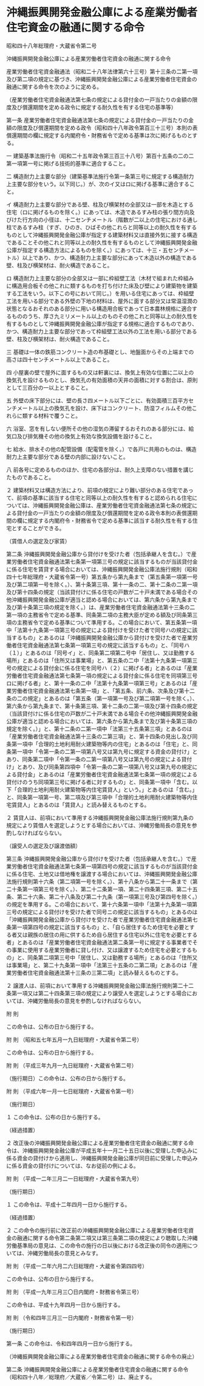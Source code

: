 # 沖縄振興開発金融公庫による産業労働者住宅資金の融通に関する命令

昭和四十八年総理府・大蔵省令第二号

沖縄振興開発金融公庫による産業労働者住宅資金の融通に関する命令

産業労働者住宅資金融通法（昭和二十八年法律第六十三号）第十三条の二第一項及び第二項の規定に基づき、沖縄振興開発金融公庫による産業労働者住宅資金の融通に関する命令を次のように定める。

（産業労働者住宅資金融通法第七条の規定による貸付金の一戸当たりの金額の限度及び償還期間を定める政令に規定する耐久性を有する住宅の基準等）

第一条 産業労働者住宅資金融通法第七条の規定による貸付金の一戸当たりの金額の限度及び償還期間を定める政令（昭和四十八年政令第百三十三号）本則の表償還期間の欄に規定する内閣府令・財務省令で定める基準は次に掲げるものとする。

一 建築基準法施行令（昭和二十五年政令第三百三十八号）第百十五条の二の二第一項第一号に掲げる技術的基準に適合すること。

二 構造耐力上主要な部分（建築基準法施行令第一条第三号に規定する構造耐力上主要な部分をいう。以下同じ。）が、次のイ又はロに掲げる基準に適合すること。

イ 構造耐力上主要な部分である壁、柱及び横架材の全部又は一部を木造とする住宅（ロに掲げるものを除く。）にあっては、木造であるすみ柱の張り間方向及びけた行方向の小径は、十二センチメートル（階数が二以上の住宅における通し柱であるすみ柱（すぎ、ひのき、ひばその他これらと同等以上の耐久性を有するものとして沖縄振興開発金融公庫が指定する建築材料又は直接外気に接する構造であることその他これと同等以上の耐久性を有するものとして沖縄振興開発金融公庫が指定する構造方法によるものを除く。）にあっては、十三・五センチメートル）以上であり、かつ、構造耐力上主要な部分にあって木造以外の構造である壁、柱及び横架材は、耐火構造であること。

ロ 構造耐力上主要な部分の全部又は一部に枠組壁工法（木材で組まれた枠組みに構造用合板その他これに類するものを打ち付けた床及び壁により建築物を建築する工法をいう。以下この号において同じ。）を用いる住宅にあっては、枠組壁工法を用いる部分である外壁の下地の材料は、屋外に面する部分又は常温湿潤の状態となるおそれのある部分に用いる構造用合板であって日本農林規格に適合するもののうち、厚さ九ミリメートル以上のものその他これと同等以上の耐久性を有するものとして沖縄振興開発金融公庫が指定する規格に適合するものであり、かつ、構造耐力上主要な部分であって枠組壁工法以外の工法を用いる部分である壁、柱及び横架材は、耐火構造であること。

三 基礎は一体の鉄筋コンクリート造の布基礎とし、地盤面からその上端までの高さは四十センチメートル以上であること。

四 小屋裏の壁で屋外に面するもの又は軒裏には、換気上有効な位置に二以上の換気孔を設けるものとし、換気孔の有効面積の天井の面積に対する割合は、原則として三百分の一以上とすること。

五 外壁の床下部分には、壁の長さ四メートル以下ごとに、有効面積三百平方センチメートル以上の換気孔を設け、床下はコンクリート、防湿フィルムその他これらに類する材料で覆うこと。

六 浴室、窓を有しない便所その他の湿気の滞留するおそれのある部分には、給気口及び排気機その他の換気上有効な換気設備を設けること。

七 給水、排水その他の配管設備（配電管を除く。）で各戸に共用のものは、構造耐力上主要な部分である壁の内部に設けないこと。

八 前各号に定めるもののほか、住宅の各部分は、耐久上支障のない措置を講じたものであること。

２ 建築材料又は構造方法により、前項の規定により難い部分のある住宅であって、前項の基準に該当する住宅と同等以上の耐久性を有すると認められる住宅については、沖縄振興開発金融公庫は、産業労働者住宅資金融通法第七条の規定による貸付金の一戸当たりの金額の限度及び償還期間を定める政令本則の表償還期間の欄に規定する内閣府令・財務省令で定める基準に該当する耐久性を有する住宅とすることができる。

（賃借人の選定及び家賃）

第二条 沖縄振興開発金融公庫から貸付けを受けた者（包括承継人を含む。）で産業労働者住宅資金融通法第七条第一項第三号の規定に該当するものが当該貸付金に係る住宅を賃貸する場合においては、沖縄振興開発金融公庫法施行規則（昭和四十七年総理府・大蔵省令第一号）第五条から第九条まで（第五条第一項第一号及び第二項第一号を除く。）、第十条第三項、第十一条の二、第十二条の二第一項及び第十四条の規定（当該貸付けに係る住宅の戸数が二十戸未満である場合その他沖縄振興開発金融公庫が適当と認める場合においては、第六条から第九条まで及び第十条第三項の規定を除く。）は、産業労働者住宅資金融通法第十三条の二第一項の主務省令で定める基準、同条第二項の主務大臣が定める額及び同条第三項の主務省令で定める基準について準用する。この場合において、第五条第一項中「法第十九条第一項第三号の規定による貸付けを受けた者で同号ハの規定に該当するもの」とあるのは「沖縄振興開発金融公庫から貸付けを受けた者で産業労働者住宅資金融通法第七条第一項第三号の規定に該当するもの」と、「同号ハ（１）」とあるのは「同号イ」と、同条第二項第二号中「居住し、又は勤務する場所」とあるのは「住所又は事業場」と、第五条の二中「法第十九条第一項第三号の規定による貸付金に係る住宅を同号ハ（２）に掲げる者」とあるのは「産業労働者住宅資金融通法第七条第一項の規定による貸付金に係る住宅を同項第三号ロに掲げる者」と、第十一条の二中「法第十九条第一項第三号」とあるのは「産業労働者住宅資金融通法第七条第一項」と、「第五条、前六条、次条及び第十二条の二の規定」とあるのは「第五条（第一項第一号及び第二項第一号を除く。）、第六条から第九条まで、第十条第三項、第十二条の二第一項及び第十四条の規定（当該貸付けに係る住宅の戸数が二十戸未満である場合その他沖縄振興開発金融公庫が適当と認める場合においては、第六条から第九条まで及び第十条第三項の規定を除く。）」と、第十二条の二第一項中「法第三十五条第三項」とあるのは「産業労働者住宅資金融通法第十三条の二第三項」と、第十四条の見出し及び同条第一項中「合理的土地利用耐火建築物等内の住宅」とあるのは「住宅」と、同条第一項中「令第一条の二第一項第八号又は第九号に規定する資金の貸付け」とあり、同条第二項中「令第一条の二第一項第八号又は第九号の規定による貸付け」とあり、及び同条第四項中「令第一条の二第一項第八号又は第九号の規定による貸付金」とあるのは「産業労働者住宅資金融通法第七条第一項の規定による貸付けのうち同項第三号に掲げる者に対するもの」と、同条第一項中「含む。以下「合理的土地利用耐火建築物等内住宅賃貸人」という。」とあるのは「含む。」と、同条第一項第一号、第二項及び第三項中「合理的土地利用耐火建築物等内住宅賃貸人」とあるのは「賃貸人」と読み替えるものとする。

２ 賃貸人は、前項において準用する沖縄振興開発金融公庫法施行規則第九条の規定により賃借人を選定しようとする場合においては、沖縄労働局長の意見を参酌しなければならない。

（譲受人の選定及び譲渡価額）

第三条 沖縄振興開発金融公庫から貸付けを受けた者（包括承継人を含む。）で産業労働者住宅資金融通法第七条第一項第四号の規定に該当するものが当該貸付金に係る住宅、土地又は借地権を譲渡する場合においては、沖縄振興開発金融公庫法施行規則第十六条（第二項第一号を除く。）、第十八条から第二十一条まで（第二十条第一項第三号を除く。）、第二十二条第一項、第二十四条第三項、第二十五条、第二十六条、第二十八条及び第二十九条（第一項第三号及び第四号を除く。）の規定を準用する。この場合において、第十六条第一項中「法第十九条第一項第三号の規定による貸付けを受けた者で同号ニの規定に該当するもの」とあるのは「沖縄振興開発金融公庫から貸付けを受けた者で産業労働者住宅資金融通法第七条第一項第四号の規定に該当するもの」と、「自ら居住するため住宅を必要とする者又は親族の居住の用に供するため自ら居住する住宅以外に住宅を必要とする者」とあるのは「産業労働者住宅資金融通法第二条第一号に規定する事業者でその事業に使用する産業労働者に貸し付け、又は譲渡するため住宅を必要とするもの」と、同条第二項第三号中「居住し、又は勤務する場所」とあるのは「住所又は事業場」と、第二十九条第一項中「法第三十五条の二第二項」とあるのは「産業労働者住宅資金融通法第十三条の三第二項」と読み替えるものとする。

２ 譲渡人は、前項において準用する沖縄振興開発金融公庫法施行規則第二十二条第一項又は第二十四条第三項の規定により譲受人を選定しようとする場合においては、沖縄労働局長の意見を参酌しなければならない。

附 則

この命令は、公布の日から施行する。

附 則 （昭和五七年五月一九日総理府・大蔵省令第二号）

この命令は、公布の日から施行する。

附 則 （平成三年九月一九日総理府・大蔵省令第二号）

（施行期日）この命令は、公布の日から施行する。

附 則 （平成六年一月一七日総理府・大蔵省令第一号）

（施行期日）

１ この命令は、公布の日から施行する。

（経過措置）

２ 改正後の沖縄振興開発金融公庫による産業労働者住宅資金の融通に関する命令は、沖縄振興開発金融公庫が平成五年十一月二十五日以後に受理した申込みに係る資金の貸付けから適用し、沖縄振興開発金融公庫が同日前に受理した申込みに係る資金の貸付けについては、なお従前の例による。

附 則 （平成一二年三月二一日総理府・大蔵省令第九号）

（施行期日）

１ この命令は、平成十二年四月一日から施行する。

（経過措置）

２ この命令の施行前に改正前の沖縄振興開発金融公庫による産業労働者住宅資金の融通に関する命令第二条第二項又は第三条第二項の規定により聴取した沖縄労働基準局の意見は、この命令の施行の日以後における改正後の同令の適用については、沖縄労働局長の意見とみなす。

附 則 （平成一二年六月二六日総理府・大蔵省令第四四号）

この命令は、公布の日から施行する。

附 則 （平成一九年三月三〇日内閣府・財務省令第三号）

この命令は、平成十九年四月一日から施行する。

附 則 （令和四年三月三一日内閣府・財務省令第一号）

（施行期日）

第一条 この命令は、令和四年四月一日から施行する。

（沖縄振興開発金融公庫による産業労働者住宅資金の融通に関する命令の廃止）

第二条 沖縄振興開発金融公庫による産業労働者住宅資金の融通に関する命令（昭和四十八年／総理府／大蔵省／令第二号）は、廃止する。

